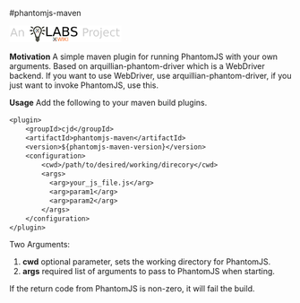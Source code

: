 #phantomjs-maven

[![XWiki labs logo](https://raw.githubusercontent.com/xwiki-labs/xwiki-labs-logo/master/projects/xwikilabs/xlabs-project.png "XWiki labs")](https://labs.xwiki.com/xwiki/bin/view/Main/WebHome)

**Motivation**
A simple maven plugin for running PhantomJS with your own arguments.
Based on arquillian-phantom-driver which is a WebDriver backend.
If you want to use WebDriver, use arquillian-phantom-driver, if you
just want to invoke PhantomJS, use this.

**Usage**
Add the following to your maven build plugins.


    <plugin>
        <groupId>cjd</groupId>
        <artifactId>phantomjs-maven</artifactId>
        <version>${phantomjs-maven-version}</version>
        <configuration>
            <cwd>/path/to/desired/working/direcory</cwd>
            <args>
              <arg>your_js_file.js</arg>
              <arg>param1</arg>
              <arg>param2</arg>
            </args>
        </configuration>
    </plugin>

Two Arguments:
1. **cwd** optional parameter, sets the working directory for PhantomJS.
2. **args** required list of arguments to pass to PhantomJS when starting.

If the return code from PhantomJS is non-zero, it will fail the build.
